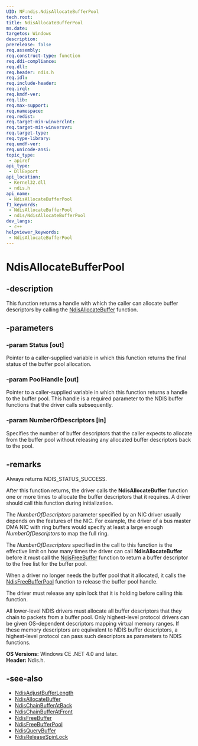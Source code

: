 ```yaml
---
UID: NF:ndis.NdisAllocateBufferPool
tech.root: 
title: NdisAllocateBufferPool
ms.date: 
targetos: Windows
description: 
prerelease: false
req.assembly: 
req.construct-type: function
req.ddi-compliance: 
req.dll: 
req.header: ndis.h
req.idl: 
req.include-header: 
req.irql: 
req.kmdf-ver: 
req.lib: 
req.max-support: 
req.namespace: 
req.redist: 
req.target-min-winverclnt: 
req.target-min-winversvr: 
req.target-type: 
req.type-library: 
req.umdf-ver: 
req.unicode-ansi: 
topic_type:
 - apiref
api_type:
 - DllExport
api_location:
 - Kernel32.dll
 - ndis.h
api_name:
 - NdisAllocateBufferPool
f1_keywords:
 - NdisAllocateBufferPool
 - ndis/NdisAllocateBufferPool
dev_langs:
 - c++
helpviewer_keywords:
 - NdisAllocateBufferPool
---
```


# NdisAllocateBufferPool

## -description

This function returns a handle with which the caller can allocate buffer descriptors by calling the [NdisAllocateBuffer](nf-ndis-ndisallocatebuffer.md) function.

## -parameters

### -param Status [out]

Pointer to a caller-supplied variable in which this function returns the final status of the buffer pool allocation.

### -param PoolHandle [out]

Pointer to a caller-supplied variable in which this function returns a handle to the buffer pool. This handle is a required parameter to the NDIS buffer functions that the driver calls subsequently.

### -param NumberOfDescriptors [in]

Specifies the number of buffer descriptors that the caller expects to allocate from the buffer pool without releasing any allocated buffer descriptors back to the pool.

## -remarks

Always returns NDIS\_STATUS\_SUCCESS.

After this function returns, the driver calls the **NdisAllocateBuffer** function one or more times to allocate the buffer descriptors that it requires. A driver should call this function during initialization.

The *NumberOfDescriptors* parameter specified by an NIC driver usually depends on the features of the NIC. For example, the driver of a bus master DMA NIC with ring buffers would specify at least a large enough *NumberOfDescriptors* to map the full ring.

The *NumberOfDescriptors* specified in the call to this function is the effective limit on how many times the driver can call **NdisAllocateBuffer** before it must call the [NdisFreeBuffer](ff551981\(v=vs.85\).md) function to return a buffer descriptor to the free list for the buffer pool.

When a driver no longer needs the buffer pool that it allocated, it calls the [NdisFreeBufferPool](ms921060\(v=msdn.10\).md) function to release the buffer pool handle.

The driver must release any spin lock that it is holding before calling this function.

All lower-level NDIS drivers must allocate all buffer descriptors that they chain to packets from a buffer pool. Only highest-level protocol drivers can be given OS-dependent descriptors mapping virtual memory ranges. If these memory descriptors are equivalent to NDIS buffer descriptors, a highest-level protocol can pass such descriptors as parameters to NDIS functions.

**OS Versions:** Windows CE .NET 4.0 and later.  
**Header:** Ndis.h.

## -see-also

- [NdisAdjustBufferLength](ms920735\(v=msdn.10\).md)
- [NdisAllocateBuffer](ms920736\(v=msdn.10\).md)
- [NdisChainBufferAtBack](ms920842\(v=msdn.10\).md)
- [NdisChainBufferAtFront](ms920912\(v=msdn.10\).md)
- [NdisFreeBuffer](ms921059\(v=msdn.10\).md)
- [NdisFreeBufferPool](ms921060\(v=msdn.10\).md)
- [NdisQueryBuffer](https://msdn.microsoft.com/library/aa520905\(v=msdn.10\))
- [NdisReleaseSpinLock](https://msdn.microsoft.com/library/aa520935\(v=msdn.10\))
